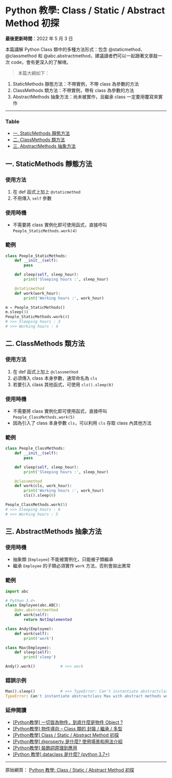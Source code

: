 # Python 教學: Class / Static / Abstract Method 初探
**最後更新時間**：2022 年 5 月 3 日

本篇講解 Python Class 類中的多種方法形式：包含 @staticmethod、 @classmethod 和 @abc.abstractmethod，建議讀者們可以一起跟著文章敲一次 code，會有更深入的了解唷。

> 本篇大綱如下：
1. StaticMethods 靜態方法：不帶實例，不帶 class 為參數的方法  
2. ClassMethods 類方法：不帶實例，帶有 class 為參數的方法  
3. AbstractMethods 抽象方法：尚未被實作，且繼承 class 一定要用覆寫來實作  

---
### Table

- [一. StaticMethods 靜態方法](#1)  
- [二. ClassMethods 類方法](#2)  
- [三. AbstractMethods 抽象方法](#3)  

<p id=1></p>

## 一. StaticMethods 靜態方法

### 使用方法
1. 在 def 函式上加上 `@staticmethod`  
2. 不用傳入 `self` 參數  

### 使用時機
- 不需要將 class 實例化即可使用函式，直接呼叫 `People_StaticMethods.work(4)`

### 範例
```python
class People_StaticMethods:
    def __init__(self):
        pass

    def sleep(self, sleep_hour):
        print('Sleeping hours :', sleep_hour)

    @staticmethod
    def work(work_hour):
        print('Working hours :', work_hour)

m = People_StaticMethods()
m.sleep(3)
People_StaticMethods.work(4)
# >>> Sleeping hours : 3
# >>> Working hours : 4
```

<p id=2></p>

## 二. ClassMethods 類方法

### 使用方法
1. 在 def 函式上加上 `@classmethod`  
2. 必須傳入 class 本身參數，通常命名為 `cls`  
3. 若要引入 class 其他函式，可使用 `cls().sleep(6)`

### 使用時機
- 不需要將 class 實例化即可使用函式，直接呼叫 `People_ClassMethods.work(5)`  
- 因為引入了 class 本身參數 `cls`，可以利用 `cls` 存取 class 內其他方法

### 範例
```python
class People_ClassMethods:
    def __init__(self):
        pass

    def sleep(self, sleep_hour):
        print('Sleeping hours :', sleep_hour)

    @classmethod
    def work(cls, work_hour):
        print('Working hours :', work_hour)
        cls().sleep(6)

People_ClassMethods.work(5)
# >>> Sleeping hours : 6
# >>> Working hours : 5
```

<p id=3></p>

## 三. AbstractMethods 抽象方法

### 使用時機
- 抽象類 (`Employee`) 不能被實例化，只能被子類繼承  
- 繼承 `Employee` 的子類必須實作 `work` 方法，否則會拋出異常  

### 範例
```python
import abc

# Python 3.4+
class Employee(abc.ABC):
    @abc.abstractmethod
    def work(self):
        return NotImplemented

class Andy(Employee):
    def work(self):
        print('work')

class Max(Employee):
    def sleep(self):
        print('sleep')

Andy().work()           # >>> work

```

### 錯誤示例
```python
Max().sleep()           # >>> TypeError: Can't instantiate abstractclass Max with abstract methods work
TypeError: Can't instantiate abstractclass Max with abstract methods work
```

### 延伸閱讀
- [[Python教學] 一切皆為物件，到底什麼是物件 Object ?](https://www.maxlist.xyz/2021/01/11/python-object/)  
- [[Python教學] 物件導向 – Class 類的 封裝 / 繼承 / 多型](https://www.maxlist.xyz/2019/12/12/python-oop/)  
- [[Python教學] Class / Static / Abstract Method 初探](https://www.maxlist.xyz/2019/12/08/python-class-static-abstract-method/)  
- [[Python教學] @property 是什麼? 使用場景和用法介紹](https://www.maxlist.xyz/2019/12/25/python-property/)  
- [[Python教學] 裝飾詞原理到應用](https://www.maxlist.xyz/2019/12/07/python-decorator/)  
- [[Python 教學] dataclass 是什麼? (python 3.7+)](https://www.maxlist.xyz/2022/04/30/python-dataclasses/)  

---

原始網頁： [Python 教學: Class / Static / Abstract Method 初探](https://www.maxlist.xyz/2019/12/08/python-class-static-abstract-method/)
